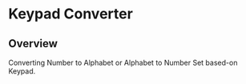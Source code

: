 # Keypad Converter

## Overview

Converting Number to Alphabet or Alphabet to Number Set based-on Keypad.

